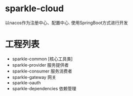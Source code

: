 # sparkle-cloud
以nacos作为注册中心、配置中心. 使用SpringBoot方式进行开发

# 工程列表
* sparkle-common [核心工具类]
* sparkle-provider 服务提供者 
* sparkle-consumer 服务消费者
* sparkle-gateway 网关
* sparkle-oauth  
* sparkle-dependencies 依赖管理

